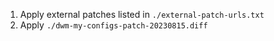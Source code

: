 1. Apply external patches listed in `./external-patch-urls.txt`
2. Apply `./dwm-my-configs-patch-20230815.diff`
